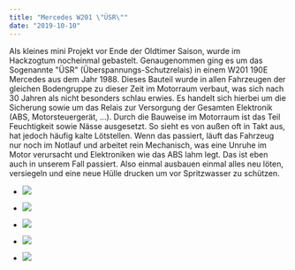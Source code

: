 ```yaml
---
title: "Mercedes W201 \"ÜSR\""
date: "2019-10-10"
---
```


Als kleines mini Projekt vor Ende der Oldtimer Saison, wurde im Hackzogtum nocheinmal gebastelt. Genaugenommen ging es um das Sogenannte "ÜSR" (Überspannungs-Schutzrelais) in einem W201 190E Mercedes aus dem Jahr 1988. Dieses Bauteil wurde in allen Fahrzeugen der gleichen Bodengruppe zu dieser Zeit im Motorraum verbaut, was sich nach 30 Jahren als nicht besonders schlau erwies. Es handelt sich hierbei um die Sicherung sowie um das Relais zur Versorgung der Gesamten Elektronik (ABS, Motorsteuergerät, ...). Durch die Bauweise im Motorraum ist das Teil Feuchtigkeit sowie Nässe ausgesetzt. So sieht es von außen oft in Takt aus, hat jedoch häufig kalte Lötstellen. Wenn das passiert, läuft das Fahrzeug nur noch im Notlauf und arbeitet rein Mechanisch, was eine Unruhe im Motor verursacht und Elektroniken wie das ABS lahm legt. Das ist eben auch in unserem Fall passiert. Also einmal ausbauen einmal alles neu löten, versiegeln und eine neue Hülle drucken um vor Spritzwasser zu schützen.  
  

- ![](https://hackzogtum-coburg.de/wp-content/uploads/2019/10/WhatsApp-Image-2019-10-10-at-17.49.29-1024x1024.jpeg)
    
- ![](https://hackzogtum-coburg.de/wp-content/uploads/2019/10/WhatsApp-Image-2019-10-10-at-17.48.25-768x1024.jpeg)
    
- ![](https://hackzogtum-coburg.de/wp-content/uploads/2019/10/WhatsApp-Image-2019-10-10-at-17.48.09-768x1024.jpeg)
    
- ![](https://hackzogtum-coburg.de/wp-content/uploads/2019/10/WhatsApp-Image-2019-10-10-at-17.48.03-1024x576.jpeg)
    
- ![](https://hackzogtum-coburg.de/wp-content/uploads/2019/10/WhatsApp-Image-2019-10-10-at-17.47.48-768x1024.jpeg)
